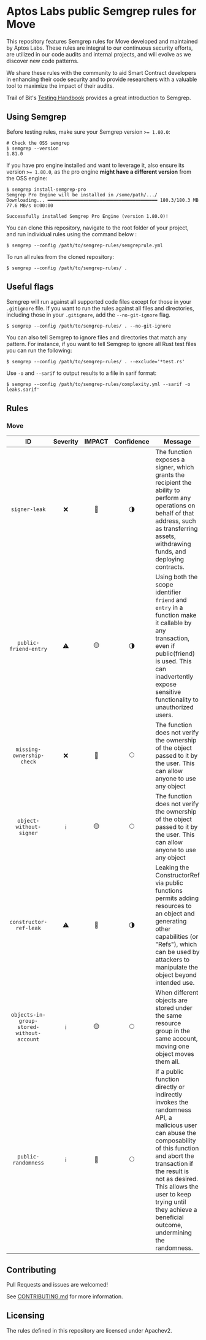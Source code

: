 # Aptos Labs public Semgrep rules for Move

This repository features Semgrep rules for Move developed and maintained by Aptos Labs. These rules are integral to our continuous security efforts, are utilized in our code audits and internal projects, and will evolve as we discover new code patterns.

We share these rules with the community to aid Smart Contract developers in enhancing their code security and to provide researchers with a valuable tool to maximize the impact of their audits.

Trail of Bit's [Testing Handbook](https://appsec.guide/docs/static-analysis/semgrep/) provides a great introduction to Semgrep.

## Using Semgrep

Before testing rules, make sure your Semgrep version `>= 1.80.0`:
```shell
# Check the OSS semgrep 
$ semgrep --version
1.81.0
```

If you have pro engine installed and want to leverage it, also ensure its version `>= 1.80.0`, as the pro engine **might have a different version** from the OSS engine:
```shell
$ semgrep install-semgrep-pro
Semgrep Pro Engine will be installed in /some/path/.../
Downloading... ━━━━━━━━━━━━━━━━━━━━━━━━━━━━━━━━━━━━━━━━ 180.3/180.3 MB 77.6 MB/s 0:00:00

Successfully installed Semgrep Pro Engine (version 1.80.0)!
```

You can clone this repository, navigate to the root folder of your project, and run individual rules using the command below :

```shell
$ semgrep --config /path/to/semgrep-rules/semgreprule.yml
```

To run all rules from the cloned repository:

```shell
$ semgrep --config /path/to/semgrep-rules/ .
```

## Useful flags

Semgrep will run against all supported code files except for those in your `.gitignore` file. If you want to run the rules against all files and directories, including those in your `.gitignore`, add the `--no-git-ignore` flag.

```shell
$ semgrep --config /path/to/semgrep-rules/ . --no-git-ignore
```

You can also tell Semgrep to ignore files and directories that match any pattern. For instance, if you want to tell Semgrep to ignore all Rust test files you can run the following:


```shell
$ semgrep --config /path/to/semgrep-rules/ . --exclude='*test.rs'
```

Use `-o` and `--sarif` to output results to a file in sarif format:

```shell
$ semgrep --config /path/to/semgrep-rules/complexity.yml --sarif -o leaks.sarif'
```

## Rules



### Move
ID | Severity | IMPACT | Confidence | Message
:-:|:--------:|:------:|:----------:|--------
`signer-leak` | ❌ | 🔴 | 🌗 | The function exposes a signer, which grants the recipient the ability to perform any operations on behalf of that address, such as transferring assets, withdrawing funds, and deploying contracts.
`public-friend-entry` | ⚠️ | 🟡 | 🌗 | Using both the scope identifier `friend` and `entry` in a function make it callable by any transaction, even if public(friend) is used. This can inadvertently expose sensitive functionality to unauthorized users.
`missing-ownership-check` | ❌ | 🔴 | 🌕 | The function does not verify the ownership of the object passed to it by the user. This can allow anyone to use any object
`object-without-signer` | ℹ️ | 🟡 | 🌕 | The function does not verify the ownership of the object passed to it by the user. This can allow anyone to use any object
`constructor-ref-leak` | ⚠️ | 🔴 | 🌗 | Leaking the ConstructorRef via public functions permits adding resources to an object and generating other capabilities (or "Refs"), which can be used by attackers to manipulate the object beyond intended use.
`objects-in-group-stored-without-account` | ℹ️ | 🟡 | 🌕 | When different objects are stored under the same resource group in the same account, moving one object moves them all.
`public-randomness` | ℹ️ | 🔴 | 🌕 | If a public function directly or indirectly invokes the randomness API, a malicious user can abuse the composability of this function and abort the transaction if the result is not as desired. This allows the user to keep trying until they achieve a beneficial outcome, undermining the randomness.

## Contributing

Pull Requests and issues are welcomed!

See [CONTRIBUTING.md](CONTRIBUTING.md) for more information.

## Licensing

The rules defined in this repository are licensed under Apachev2.
